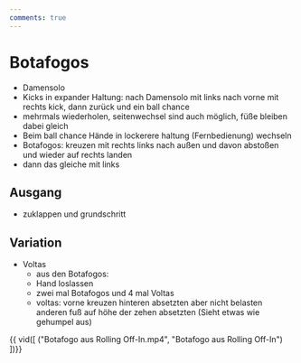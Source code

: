 ```yaml
---
comments: true
---
```

# Botafogos

- Damensolo
- Kicks in expander Haltung: nach Damensolo mit links nach vorne mit rechts kick, dann zurück und ein ball chance
- mehrmals wiederholen, seitenwechsel sind auch möglich, füße bleiben dabei gleich
- Beim ball chance Hände in lockerere haltung (Fernbedienung) wechseln
- Botafogos: kreuzen mit  rechts links nach außen und davon abstoßen und wieder auf rechts landen
- dann das gleiche mit links

## Ausgang

 - zuklappen und grundschritt

## Variation

- Voltas
    - aus den Botafogos:
    - Hand loslassen
    - zwei mal Botafogos und 4 mal Voltas
    - voltas: vorne kreuzen hinteren absetzten aber nicht belasten anderen fuß auf höhe der zehen absetzten (Sieht etwas wie gehumpel aus)

{{ vid([
    ("Botafogo aus Rolling Off-In.mp4", "Botafogo aus Rolling Off-In")
    ])}}
